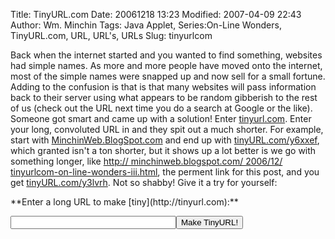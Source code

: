 Title: TinyURL.com
Date: 20061218 13:23
Modified: 2007-04-09 22:43
Author: Wm. Minchin
Tags: Java Applet, Series:On-Line Wonders, TinyURL.com, URL, URL's, URLs
Slug: tinyurlcom

Back when the internet started and you wanted to find something,
websites had simple names. As more and more people have moved onto the
internet, most of the simple names were snapped up and now sell for a
small fortune. Adding to the confusion is that is that many websites
will pass information back to their server using what appears to be
random gibberish to the rest of us (check out the URL next time you do a
search at Google or the like). Someone got smart and came up with a
solution! Enter [tinyurl.com](http://tinyurl.com/). Enter your long,
convoluted URL in and they spit out a much shorter. For example, start
with [MinchinWeb.BlogSpot.com](http://minchinweb.blogspot.com) and end
up with [tinyURL.com/y6xxef](http://tinyurl.com/y6xxef), which granted
isn't a ton shorter, but it shows up a lot better is we go with
something longer, like [http:// minchinweb.blogspot.com/ 2006/12/
tinyurlcom-on-line-wonders-iii.html](http://minchinweb.blogspot.com/2006/12/tinyurlcom-on-line-wonders-iii.html),
the perment link for this post, and you get
[tinyURL.com/y3lvrh](http://tinyurl.com/y3lvrh). Not so shabby! Give it
a try for yourself:

<form action="http://tinyurl.com/create.php" method="post" target="_blank" markdown=1>
**Enter a long URL to make [tiny](http://tinyurl.com):**

<input type="text" name="url" size="30"><input type="submit" name="submit" value="Make TinyURL!"> 
</form>
